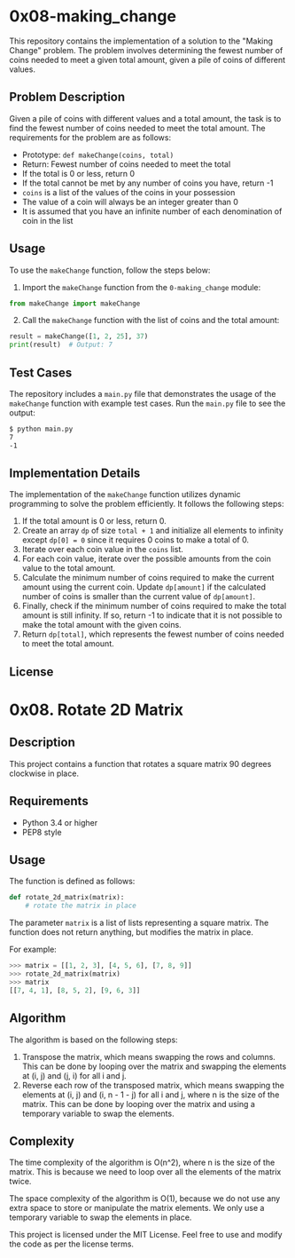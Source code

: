 # 0x08-making_change

This repository contains the implementation of a solution to the "Making Change" problem. The problem involves determining the fewest number of coins needed to meet a given total amount, given a pile of coins of different values.

## Problem Description

Given a pile of coins with different values and a total amount, the task is to find the fewest number of coins needed to meet the total amount. The requirements for the problem are as follows:

- Prototype: `def makeChange(coins, total)`
- Return: Fewest number of coins needed to meet the total
- If the total is 0 or less, return 0
- If the total cannot be met by any number of coins you have, return -1
- `coins` is a list of the values of the coins in your possession
- The value of a coin will always be an integer greater than 0
- It is assumed that you have an infinite number of each denomination of coin in the list

## Usage

To use the `makeChange` function, follow the steps below:

1. Import the `makeChange` function from the `0-making_change` module:

```python
from makeChange import makeChange
```

2. Call the `makeChange` function with the list of coins and the total amount:

```python
result = makeChange([1, 2, 25], 37)
print(result)  # Output: 7
```

## Test Cases

The repository includes a `main.py` file that demonstrates the usage of the `makeChange` function with example test cases. Run the `main.py` file to see the output:

```bash
$ python main.py
7
-1
```

## Implementation Details

The implementation of the `makeChange` function utilizes dynamic programming to solve the problem efficiently. It follows the following steps:

1. If the total amount is 0 or less, return 0.
2. Create an array `dp` of size `total + 1` and initialize all elements to infinity except `dp[0] = 0` since it requires 0 coins to make a total of 0.
3. Iterate over each coin value in the `coins` list.
4. For each coin value, iterate over the possible amounts from the coin value to the total amount.
5. Calculate the minimum number of coins required to make the current amount using the current coin. Update `dp[amount]` if the calculated number of coins is smaller than the current value of `dp[amount]`.
6. Finally, check if the minimum number of coins required to make the total amount is still infinity. If so, return -1 to indicate that it is not possible to make the total amount with the given coins.
7. Return `dp[total]`, which represents the fewest number of coins needed to meet the total amount.

## License
# 0x08. Rotate 2D Matrix

## Description

This project contains a function that rotates a square matrix 90 degrees clockwise in place.

## Requirements

- Python 3.4 or higher
- PEP8 style

## Usage

The function is defined as follows:

```python
def rotate_2d_matrix(matrix):
    # rotate the matrix in place
```

The parameter `matrix` is a list of lists representing a square matrix. The function does not return anything, but modifies the matrix in place.

For example:

```python
>>> matrix = [[1, 2, 3], [4, 5, 6], [7, 8, 9]]
>>> rotate_2d_matrix(matrix)
>>> matrix
[[7, 4, 1], [8, 5, 2], [9, 6, 3]]
```

## Algorithm

The algorithm is based on the following steps:

1. Transpose the matrix, which means swapping the rows and columns. This can be done by looping over the matrix and swapping the elements at (i, j) and (j, i) for all i and j.
2. Reverse each row of the transposed matrix, which means swapping the elements at (i, j) and (i, n - 1 - j) for all i and j, where n is the size of the matrix. This can be done by looping over the matrix and using a temporary variable to swap the elements.

## Complexity

The time complexity of the algorithm is O(n^2), where n is the size of the matrix. This is because we need to loop over all the elements of the matrix twice.

The space complexity of the algorithm is O(1), because we do not use any extra space to store or manipulate the matrix elements. We only use a temporary variable to swap the elements in place.

This project is licensed under the MIT License. Feel free to use and modify the code as per the license terms.